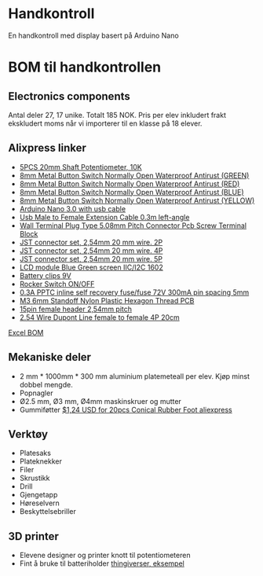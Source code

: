 # Handkontroll
En handkontroll med display basert på Arduino Nano

# BOM til handkontrollen

## Electronics components

Antal deler 27, 17 unike.
Totalt 185 NOK. Pris per elev inkludert frakt ekskludert moms når vi importerer til en klasse på 18 elever. 

## Alixpress linker
* [5PCS 20mm Shaft Potentiometer, 10K](https://www.aliexpress.com/item/1005001421294754.html)
* [8mm Metal Button Switch Normally Open Waterproof Antirust (GREEN)](https://www.aliexpress.com/item/1005002153423900.html)
* [8mm Metal Button Switch Normally Open Waterproof Antirust (RED)](https://www.aliexpress.com/item/1005002153423900.html)
* [8mm Metal Button Switch Normally Open Waterproof Antirust (BLUE)](https://www.aliexpress.com/item/1005002153423900.html)
* [8mm Metal Button Switch Normally Open Waterproof Antirust (YELLOW)](https://www.aliexpress.com/item/1005002153423900.html)
* [Arduino Nano 3.0 with usb cable](https://www.aliexpress.com/item/1005002509257579.html)
* [Usb  Male to Female Extension Cable 0.3m left-angle](https://www.aliexpress.com/item/4000819180471.html)
* [Wall Terminal Plug Type 5.08mm Pitch Connector Pcb Screw Terminal Block](https://www.aliexpress.com/item/4000907549303.html)
* [JST connector set, 2,54mm 20 mm wire. 2P](https://www.aliexpress.com/item/32954418743.html)
* [JST connector set, 2,54mm 20 mm wire. 4P](https://www.aliexpress.com/item/32954418743.html)
* [JST connector set, 2,54mm 20 mm wire. 5P](https://www.aliexpress.com/item/32954418743.html)
* [LCD module Blue Green screen IIC/I2C 1602](https://www.aliexpress.com/item/32685016568.html)
* [Battery clips 9V](https://www.aliexpress.com/item/1005003688602261.html)
* [Rocker Switch ON/OFF](https://www.aliexpress.com/item/4001165826718.html)
* [ 0.3A PPTC inline self recovery fuse/fuse 72V 300mA pin spacing 5mm](https://www.aliexpress.com/item/1005006054781697.html)
* [M3 6mm Standoff Nylon Plastic Hexagon Thread PCB ](https://www.aliexpress.com/item/1005004311987482.html)
* [15pin female header 2,54mm pitch](https://www.aliexpress.com/item/1005001621390463.html)
* [2.54 Wire Dupont Line female to  female 4P 20cm](https://www.aliexpress.com/item/1005003198478253.html)

[Excel BOM](handkontroll_ali_BOM.xlsx)

## Mekaniske deler
* 2 mm * 1000mm * 300 mm aluminium platemeteall per elev. Kjøp minst dobbel mengde.
* Popnagler
* Ø2.5 mm, Ø3 mm, Ø4mm maskinskruer og mutter
* Gummiføtter [$1,24 USD for 20pcs Conical Rubber Foot aliexpress](https://www.aliexpress.com/item/1005002995372007.html)

## Verktøy
* Platesaks
* Plateknekker
* Filer
* Skrustikk
* Drill
* Gjengetapp
* Høreselvern
* Beskyttelsebriller

## 3D printer
* Elevene designer og printer knott til potentiometeren
* Fint å bruke til batteriholder [thingiverser, eksempel](https://www.thingiverse.com/thing:2144462)
